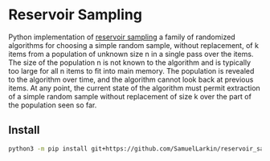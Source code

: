 # Reservoir Sampling

Python implementation of [reservoir sampling](https://en.wikipedia.org/wiki/Reservoir_sampling) a family of randomized algorithms for choosing a simple random sample, without replacement, of k items from a population of unknown size n in a single pass over the items.
The size of the population n is not known to the algorithm and is typically too large for all n items to fit into main memory.
The population is revealed to the algorithm over time, and the algorithm cannot look back at previous items.
At any point, the current state of the algorithm must permit extraction of a simple random sample without replacement of size k over the part of the population seen so far.


## Install
```bash
python3 -m pip install git+https://github.com/SamuelLarkin/reservoir_sampling.git
```
